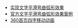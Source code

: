 <!-- > [xiaodongxier.github.io](xiaodongxier.github.io) -->

* [实现文字平滑弯曲弧形效果](./20210101-实现文字平滑弯曲弧形效果)
* [官方文字平滑弯曲弧形效果案例](./20210101-官方文字平滑弯曲弧形效果案例)
* [360首页四字移动动画](./20210512-360首页四字移动动画)







<!-- 自定义部分 -->
<script src="https://cdn.bootcdn.net/ajax/libs/jquery/3.6.0/jquery.min.js"></script>
<script>
var _hmt = _hmt || [];
(function() {
  var hm = document.createElement("script");
  hm.src = "https://hm.baidu.com/hm.js?8156166a2314330b5bcdf57645ca9b6e";
  var s = document.getElementsByTagName("script")[0]; 
  s.parentNode.insertBefore(hm, s);
})();
</script>
<script type="text/javascript">document.write(unescape("%3Cspan id='cnzz_stat_icon_1279211617'%3E%3C/span%3E%3Cscript src='https://s4.cnzz.com/z_stat.php%3Fid%3D1279211617%26online%3D1%26show%3Dline' type='text/javascript'%3E%3C/script%3E"));</script>
<style>
    .site-footer {
        text-align: center;
    }
</style>

<script>
    setTimeout(function(){
        $(".page-header").find("a").hide();
        $(".page-header").append(`<a href="https://github.com/xiaodongxier/Demo" class="btn wyjBtn" target="_blank">View on GitHub</a><a href="http://xiaodongxier.com" class="btn wyjBtn" target="_blank">View on MyBlog</a>`)
        $(".site-footer").html($("#cnzz_stat_icon_1279211617"))
    },500)
</script>
<!-- 自定义部分 -->

